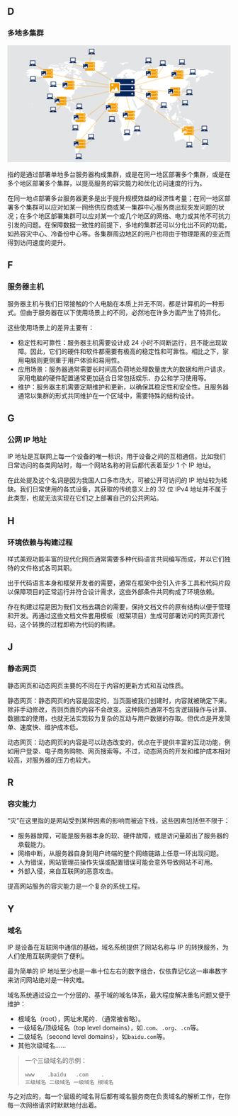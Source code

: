 ## D

### 多地多集群

![示意图：多地多集群](../../../static/media/cdn.png)

指的是通过部署单地多台服务器构成集群，或是在同一地区部署多个集群，或是在多个地区部署多个集群，以提高服务的容灾能力和优化访问速度的行为。

在同一地点部署多台服务器更多是出于提升规模效益的经济性考量；在同一地区部署多个集群可以应对如某一网络供应商或某一集群中心服务商出现突发问题的状况；在多个地区部署集群可以应对某一个或几个地区的网络、电力或其他不可抗力引发的问题。在保障数据一致性的前提下，多地的集群还可以分化出不同的功能，如热容灾中心、冷备份中心等。各集群周边地区的用户也将由于物理距离的变近而得到访问速度的提升。

## F

### 服务器主机

服务器主机与我们日常接触的个人电脑在本质上并无不同，都是计算机的一种形式。但由于服务器在以下使用场景上的不同，必然地在许多方面产生了特异化。

这些使用场景上的差异主要有：

- 稳定性和可靠性：服务器主机需要设计成 24 小时不间断运行，且不能出现故障。因此，它们的硬件和软件都需要有极高的稳定性和可靠性。相比之下，家用电脑则更侧重于用户体验和易用性。
- 应用场景：服务器通常需要长时间高负荷地处理数量庞大的数据和用户请求，家用电脑的硬件配置通常更加适合日常包括娱乐、办公和学习使用等。
- 维护：服务器主机需要定期维护和更新，以确保其稳定性和安全性。且服务器通常以集群的形式共同维护在一个区域中，需要特殊的结构设计。

## G

### 公网 IP 地址

IP 地址是互联网上每一个设备的唯一标识，用于设备之间的互相通信。比如我们日常访问的各类网站时，每一个网站名称的背后都代表着至少 1 个 IP 地址。

在此处提及这个名词是因为我国人口多市场大，可被公开可访问的 IP 地址较为稀缺。我们日常使用的各式设备，其获取的传统意义上的 32 位 IPv4 地址并不属于此类型，也就无法实现在它们之上部署自己的公共网站。

## H

### 环境依赖与构建过程

样式美观功能丰富的现代化网页通常需要多种代码语言共同编写而成，并以它们独特的文件格式各司其职。

出于代码语言本身和框架开发者的需要，通常在框架中会引入许多工具和代码片段以保障项目的正常运行并符合设计需求，这些外部条件共同构成了环境依赖。

存在构建过程是因为我们文档去耦合的需要，保持文档文件的原有结构以便于管理和开发。再通过这些文档文件套用模板（框架项目）生成可部署访问的网页源代码，这个转换的过程即称为代码的构建。

## J

### 静态网页

静态网页和动态网页主要的不同在于内容的更新方式和互动性质。

静态网页：静态网页的内容是固定的，当页面被我们创建时，内容就被确定下来。除非手动修改，否则页面的内容不会改变。这种网页通常不包含逻辑操作与计算、数据库的使用，也就无法实现较为复杂的互动与用户数据的存取。但优点是开发简单、速度快、维护成本低。

动态网页：动态网页的内容是可以动态改变的，优点在于提供丰富的互动功能，例如用户登录、电子商务购物、网页搜索等。不过，动态网页的开发和维护成本相对较高，对服务器的压力也较大。

## R

### 容灾能力

“灾”在这里指的是网站受到某种因素的影响而被迫下线，这些因素包括但不限于：

- 服务器故障，可能是服务器本身的软、硬件故障，或是访问量超出了服务器的承载能力。
- 网络中断，从服务器自身到用户终端的整个网络链路上任意一环出现问题。
- 人为错误，网站管理员操作失误或配置错误可能会意外导致网站不可用。
- 外部入侵，来自互联网的恶意攻击。

提高网站服务的容灾能力是一个复杂的系统工程。

## Y

### 域名

IP 是设备在互联网中通信的基础，域名系统提供了网站名称与 IP 的转换服务，为人们使用互联网提供了便利。

最为简单的 IP 地址至少也是一串十位左右的数字组合，仅依靠记忆这一串串数字来访问网站绝对是一种灾难。

域名系统通过设立一个分层的、基于域的域名体系，最大程度解决重名问题又便于维护：

- 根域名（root），网址末尾的`.`（通常被省略）。
- 一级域名/顶级域名（top level domains），如`.com`、`.org`、`.cn`等。
- 二级域名（second level domains），如`baidu.com`等。
- 其他次级域名……

>一个三级域名的示例：
>
>```text
>www    .baidu   .com    .
>三级域名 二级域名 一级域名 根域名
>```

与之对应的，每一个层级的域名背后都有域名服务商在负责域名的解析工作，在你每一次网络请求时默默地付出着。
